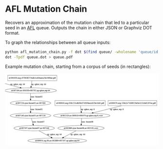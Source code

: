 # AFL Mutation Chain

Recovers an approximation of the mutation chain that led to a particular seed in
an [AFL](http://lcamtuf.coredump.cx/afl/) queue.  Outputs the chain in either
JSON or Graphviz DOT format.

To graph the relationships between all queue inputs:

```bash
python afl_mutation_chain.py -f dot $(find queue/ -wholename 'queue/id:*') > queue.dot
dot -Tpdf queue.dot > queue.pdf
```

Example mutation chain, starting from a corpus of seeds (in rectangles):

![mutation chain example](etc/mutate_chain_example.png "mutation chain example")
